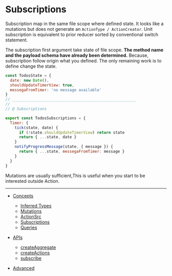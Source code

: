 # Subscriptions

Subscription map in the same file scope where defined state.
It looks like a mutations but does not generate an `ActionType / ActionCreator`.
Unit subscription is equivalent to prior reducer sorted by conventional switch statement.

The subscription first argument take state of file scope.
**The method name and the payload schema have already been determined.**
Because, subscription follow origin what you defined.
The only remaining work is to define change the state.


```javascript
const TodosState = {
  date: new Date(),
  shouldUpdateTimerView: true,
  messegaFromTimer: 'no message available'
}
// ______________________________________________________
//
// @ Subscriptions

export const TodosSubscriptions = {
  Timer: {
    tick(state, date) {
      if (!state.shouldUpdateTimerView) return state
      return { ...state, date }
    }
    notifyProgressMessage(state, { message }) {
      return { ...state, messegaFromTimer: message }
    }
  }
}
```

Mutations are usually sufficient,This is useful when you start to be interested outside Action.

___

* [Concepts](concepts.md)
  * [Inferred Types](inferredTypes.md)
  * [Mutations](mutations.md)
  * [ActionSrc](actionSources.md)
  * [Subscriptions](subscriptions.md)
  * [Queries](queries.md)

* [APIs](apis.md)
  * [createAggregate](createAggregate.md)
  * [createActions](createActions.md)
  * [subscribe](subscribe.md)

* [Advanced](advanced.md)
